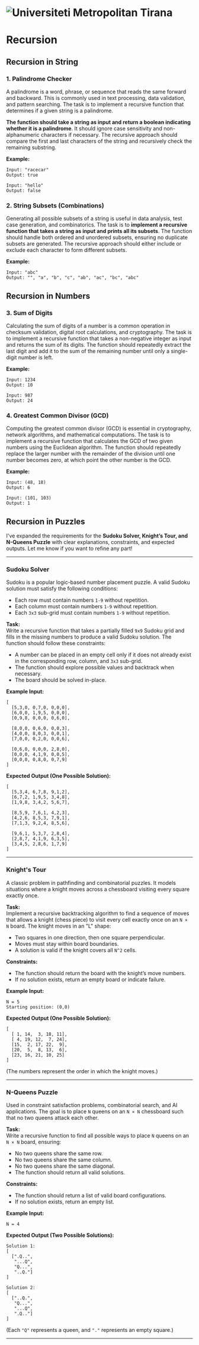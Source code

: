 # ![Universiteti Metropolitan Tirana](https://umt.edu.al/wp-content/uploads/2024/11/Universiteti-Metropolitan-Tirana.webp)  

# Recursion

## Recursion in String 

### 1. Palindrome Checker
A palindrome is a word, phrase, or sequence that reads the same forward and backward. This is commonly used in text processing, data validation, and pattern searching. The task is to implement a recursive function that determines if a given string is a palindrome. 

**The function should take a string as input and return a boolean indicating whether it is a palindrome**. It should ignore case sensitivity and non-alphanumeric characters if necessary. The recursive approach should compare the first and last characters of the string and recursively check the remaining substring. 

**Example:**
```
Input: "racecar"
Output: true

Input: "hello"
Output: false
```

### 2. String Subsets (Combinations)

Generating all possible subsets of a string is useful in data analysis, test case generation, and combinatorics. The task is to **implement a recursive function that takes a string as input and prints all its subsets**. The function should handle both ordered and unordered subsets, ensuring no duplicate subsets are generated. The recursive approach should either include or exclude each character to form different subsets. 

**Example:**
```
Input: "abc"
Output: "", "a", "b", "c", "ab", "ac", "bc", "abc"
``` 

## Recursion in Numbers

### 3. Sum of Digits
Calculating the sum of digits of a number is a common operation in checksum validation, digital root calculations, and cryptography. The task is to implement a recursive function that takes a non-negative integer as input and returns the sum of its digits. The function should repeatedly extract the last digit and add it to the sum of the remaining number until only a single-digit number is left.

**Example:**
```
Input: 1234
Output: 10

Input: 987
Output: 24
```

### 4. Greatest Common Divisor (GCD)
Computing the greatest common divisor (GCD) is essential in cryptography, network algorithms, and mathematical computations. The task is to implement a recursive function that calculates the GCD of two given numbers using the Euclidean algorithm. The function should repeatedly replace the larger number with the remainder of the division until one number becomes zero, at which point the other number is the GCD.

**Example:**
```
Input: (48, 18)
Output: 6

Input: (101, 103)
Output: 1
```

## Recursion in Puzzles

I've expanded the requirements for the **Sudoku Solver, Knight’s Tour, and N-Queens Puzzle** with clear explanations, constraints, and expected outputs. Let me know if you want to refine any part!  

---

### **Sudoku Solver**  

Sudoku is a popular logic-based number placement puzzle. A valid Sudoku solution must satisfy the following conditions:  
- Each row must contain numbers `1-9` without repetition.  
- Each column must contain numbers `1-9` without repetition.  
- Each `3x3` sub-grid must contain numbers `1-9` without repetition.  

**Task:**  
Write a recursive function that takes a partially filled `9x9` Sudoku grid and fills in the missing numbers to produce a valid Sudoku solution. The function should follow these constraints:  
- A number can be placed in an empty cell only if it does not already exist in the corresponding row, column, and `3x3` sub-grid.  
- The function should explore possible values and backtrack when necessary.  
- The board should be solved in-place.  

**Example Input:**  
```
[
  [5,3,0, 0,7,0, 0,0,0],
  [6,0,0, 1,9,5, 0,0,0],
  [0,9,8, 0,0,0, 0,6,0],
  
  [8,0,0, 0,6,0, 0,0,3],
  [4,0,0, 8,0,3, 0,0,1],
  [7,0,0, 0,2,0, 0,0,6],
  
  [0,6,0, 0,0,0, 2,8,0],
  [0,0,0, 4,1,9, 0,0,5],
  [0,0,0, 0,8,0, 0,7,9]
]
```
**Expected Output (One Possible Solution):**  
```
[
  [5,3,4, 6,7,8, 9,1,2],
  [6,7,2, 1,9,5, 3,4,8],
  [1,9,8, 3,4,2, 5,6,7],
  
  [8,5,9, 7,6,1, 4,2,3],
  [4,2,6, 8,5,3, 7,9,1],
  [7,1,3, 9,2,4, 8,5,6],
  
  [9,6,1, 5,3,7, 2,8,4],
  [2,8,7, 4,1,9, 6,3,5],
  [3,4,5, 2,8,6, 1,7,9]
]
```
---

### **Knight's Tour**  

A classic problem in pathfinding and combinatorial puzzles. It models situations where a knight moves across a chessboard visiting every square exactly once.  

**Task:**  
Implement a recursive backtracking algorithm to find a sequence of moves that allows a knight (chess piece) to visit every cell exactly once on an `N × N` board. The knight moves in an "L" shape:  
- Two squares in one direction, then one square perpendicular.  
- Moves must stay within board boundaries.  
- A solution is valid if the knight covers all `N^2` cells.  

**Constraints:**  
- The function should return the board with the knight’s move numbers.  
- If no solution exists, return an empty board or indicate failure.  

**Example Input:**  
```
N = 5
Starting position: (0,0)
```
**Expected Output (One Possible Solution):**  
```
[
  [ 1, 14,  3, 18, 11],
  [ 4, 19, 12,  7, 24],
  [15,  2, 17, 22,  9],
  [20,  5,  8, 13,  6],
  [23, 16, 21, 10, 25]
]
```
(The numbers represent the order in which the knight moves.)

---

### **N-Queens Puzzle**  
Used in constraint satisfaction problems, combinatorial search, and AI applications. The goal is to place `N` queens on an `N × N` chessboard such that no two queens attack each other.  

**Task:**  
Write a recursive function to find all possible ways to place `N` queens on an `N × N` board, ensuring:  
- No two queens share the same row.  
- No two queens share the same column.  
- No two queens share the same diagonal.  
- The function should return all valid solutions.  

**Constraints:**  
- The function should return a list of valid board configurations.  
- If no solution exists, return an empty list.  

**Example Input:**  
```
N = 4
```
**Expected Output (Two Possible Solutions):**  
```
Solution 1:
[
  [".Q..",
   "...Q",
   "Q...",
   "..Q."]
]

Solution 2:
[
  ["..Q.",
   "Q...",
   "...Q",
   ".Q.."]
]
```
(Each `"Q"` represents a queen, and `"."` represents an empty square.)

---
